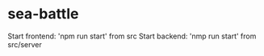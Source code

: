 # sea-battle

Start frontend: 'npm run start' from src
Start backend: 'nmp run start' from src/server

